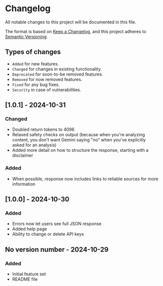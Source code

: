# Changelog
All notable changes to this project will be documented in this file.

The format is based on [Keep a Changelog](https://keepachangelog.com/en/1.0.0/),
and this project adheres to [Semantic Versioning](https://semver.org/spec/v2.0.0.html).

## Types of changes

* `Added` for new features.
* `Changed` for changes in existing functionality.
* `Deprecated` for soon-to-be removed features.
* `Removed` for now removed features.
* `Fixed` for any bug fixes.
* `Security` in case of vulnerabilities.

## [1.0.1] - 2024-10-31
### Changed
- Doubled return tokens to 4096
- Relaxed safety checks on output (because when you're analyzing content, you
  don't want Gemini saying "no" when you've explicitly asked for an analysis)
- Added more detail on how to structure the response, starting with a disclaimer

### Added
- When possible, response now includes links to reliable sources for more information

## [1.0.0] - 2024-10-30
### Added
- Errors now let users see full JSON response
- Added help page
- Ability to change or delete API keys

## No version number - 2024-10-29
### Added
- Initial feature set
- README file
